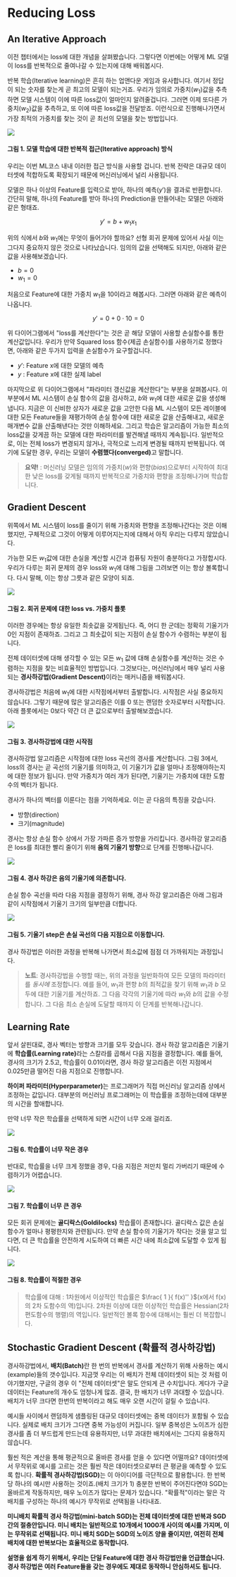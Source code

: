 # Reducing Loss

## An Iterative Approach

이전 챕터에서는 loss에 대한 개념을 살펴봤습니다. 그렇다면 이번에는 어떻게 ML 모델이 loss를 반복적으로 줄여나갈 수 있는지에 대해 배워봅시다.

반복 학습(Iterative learning)은 흔히 하는 업앤다운 게임과 유사합니다. 여기서 정답이 되는 숫자를 찾는게 곧 최고의 모델이 되는거죠. 우리가 임의로 가중치($w_1$)값을 추측하면 모델 시스템이 이에 따른 loss값이 얼마인지 알려줄겁니다. 그러면 이제 또다른 가중치($w_2$)값을 추측하고, 또 이에 따른 loss값을 전달받죠. 이런식으로 진행해나가면서 가장 최적의 가중치를 찾는 것이 곧 최선의 모델을 찾는 방법입니다.

<img src="https://developers.google.com/machine-learning/crash-course/images/GradientDescentDiagram.svg?hl=ko">

#### 그림 1. 모델 학습에 대한 반복적 접근(Iterative approach) 방식

우리는 이번 ML코스 내내 이러한 접근 방식을 사용할 겁니다. 반복 전략은 대규모 데이터셋에 적합하도록 확장되기 때문에 머신러닝에서 널리 사용됩니다.

모델은 하나 이상의 Feature를 입력으로 받아, 하나의 예측($y'$)을 결과로 반환합니다. 간단히 말해, 하나의 Feature를 받아 하나의 Prediction을 만들어내는 모델은 아래와 같은 형태죠.

$$ y' = b + w_1x_1 $$

위의 식에서 $b$와 $w_1$에는 무엇이 들어가야 할까요? 선형 회귀 문제에 있어서 사실 이는 그다지 중요하지 않은 것으로 나타났습니다. 임의의 값을 선택해도 되지만, 아래와 같은 값을 사용해보겠습니다.

- $b = 0$
- $w_1 = 0$

처음으로 Feature에 대한 가중치 $w_1$을 10이라고 해봅시다. 그러면 아래와 같은 예측이 나옵니다.

$$ y' = 0 + 0 \cdot 10 = 0 $$

위 다이어그램에서 "loss를 계산한다"는 것은 곧 해당 모델이 사용할 손실함수를 통한 계산값입니다. 우리가 만약 Squared loss 함수(제곱 손실함수)를 사용하기로 정했다면, 아래와 같은 두가지 입력을 손실함수가 요구할겁니다.

- $y'$: Feature x에 대한 모델의 예측
- $y$ : Feature x에 대한 실제 label

마지막으로 위 다이어그램에서 "파라미터 갱신값을 계산한다"는 부분을 살펴봅시다. 이 부분에서 ML 시스템이 손실 함수의 값을 검사하고, $b$와 $w_1$에 대한 새로운 값을 생성해냅니다. 지금은 이 신비한 상자가 새로운 값을 고안한 다음 ML 시스템이 모든 레이블에 대한 모든 Feature들을 재평가하여 손실 함수에 대한 새로운 값을 산출해내고, 새로운 매개변수 값을 산출해낸다는 것만 이해하세요. 그리고 학습은 알고리즘이 가능한 최소의 loss값을 갖게끔 하는 모델에 대한 파라미터를 발견해낼 때까지 계속됩니다. 일반적으로, 이는 전체 loss가 변경되지 않거나, 극적으로 느리게 변경될 때까지 반복됩니다. 여기에 도달한 경우, 우리는 모델이 <b>수렴했다(converged)</b>고 말합니다.

> **요약!** : 머신러닝 모델은 임의의 가중치($w$)와 편향($bias$)으로부터 시작하여 최대한 낮은 loss를 갖게될 때까지 반복적으로 가중치와 편향을 조정해나가며 학습합니다.

## Gradient Descent

위쪽에서 ML 시스템이 loss를 줄이기 위해 가중치와 편향을 조정해나간다는 것은 이해했지만, 구체적으로 그것이 어떻게 이루어지는지에 대해서 아직 우리는 다루지 않았습니다.

가능한 모든 $w_1$값에 대한 손실을 계산할 시간과 컴퓨팅 자원이 충분하다고 가정합시다. 우리가 다루는 회귀 문제의 경우 loss와 $w_1$에 대해 그림을 그려보면 이는 항상 볼록합니다. 다시 말해, 이는 항상 그릇과 같은 모양이 되죠.

<img src="https://developers.google.com/machine-learning/crash-course/images/convex.svg?hl=ko">

#### 그림 2. 회귀 문제에 대한 loss vs. 가중치 플롯

이러한 경우에는 항상 유일한 최솟값을 갖게됩닌다. 즉, 어디 한 군데는 정확히 기울기가 0인 지점이 존재하죠. 그리고 그 최솟값이 되는 지점이 손실 함수가 수렴하는 부분이 됩니다.

전체 데이터셋에 대해 생각할 수 있는 모든 $w_1$ 값에 대해 손실함수를 계산하는 것은 수렴하는 지점을 찾는 비효율적인 방법입니다. 그것보다는, 머신러닝에서 매우 널리 사용되는 <b>경사하강법(Gradient Descent)</b>이라는 매커니즘을 배워봅시다.

경사하강법은 처음에 $w_1$에 대한 시작점에서부터 출발합니다. 시작점은 사실 중요하지 않습니다. 그렇기 때문에 많은 알고리즘은 이를 0 또는 랜덤한 숫자로부터 시작합니다. 아래 플롯에서는 0보다 약간 더 큰 값으로부터 출발해보겠습니다.

<img src="https://developers.google.com/machine-learning/crash-course/images/GradientDescentStartingPoint.svg?hl=ko">

#### 그림 3. 경사하강법에 대한 시작점

경사하강법 알고리즘은 시작점에 대한 loss 곡선의 경사를 계산합니다. 그림 3에서, loss의 경사는 곧 곡선의 기울기를 의미하고, 이 기울기가 값을 얼마나 조정해야하는지에 대한 정보가 됩니다. 만약 가중치가 여러 개가 된다면, 기울기는 가중치에 대한 도함수의 벡터가 됩니다.

경사가 하나의 벡터를 이룬다는 점을 기억하세요. 이는 곧 다음의 특징을 갖습니다.

- 방향(direction)
- 크기(magnitude)

경사는 항상 손실 함수 상에서 가장 가파른 증가 방향을 가리킵니다. 경사하강 알고리즘은 loss를 최대한 빨리 줄이기 위해 **음의 기울기 방향**으로 단계를 진행해나갑니다.

<img src="https://developers.google.com/machine-learning/crash-course/images/GradientDescentNegativeGradient.svg?hl=ko" >

#### 그림 4. 경사 하강은 음의 기울기에 의존합니다.

손실 함수 곡선을 따라 다음 지점을 결정하기 위해, 경사 하강 알고리즘은 아래 그림과 같이 시작점에서 기울기 크기의 일부만큼 더합니다.

<img src="https://developers.google.com/machine-learning/crash-course/images/GradientDescentGradientStep.svg?hl=ko" >

#### 그림 5. 기울기 step은 손실 곡선의 다음 지점으로 이동합니다.

경사 하강법은 이러한 과정을 반복해 나가면서 최소값에 점점 더 가까워지는 과정입니다.

> **노트**: 경사하강법을 수행할 때는, 위의 과정을 일반화하여 모든 모델의 파라미터를 *동시에* 조정합니다. 예를 들어, $w_1$과 편향 $b$의 최적값을 찾기 위해 $w_1$과 $b$ 모두에 대한 기울기를 계산하죠. 그 다음 각각의 기울기에 따라 $w_1$와 $b$의 값을 수정합니다. 그 다음 최소 손실에 도달할 때까지 이 단계를 반복해나갑니다.

## Learning Rate

앞서 살핀대로, 경사 벡터는 방향과 크기를 모두 갖습니다. 경사 하강 알고리즘은 기울기에 <b>학습률(Learning rate)</b>라는 스칼라를 곱해서 다음 지점을 결정합니다. 예를 들어, 경사의 크기가 2.5고, 학습률이 0.01이라면, 경사 하강 알고리즘은 이전 지점에서 0.025만큼 떨어진 다음 지점으로 진행합니다.

<b>하이퍼 파라미터(Hyperparameter)</b>는 프로그래머가 직접 머신러닝 알고리즘 상에서 조정하는 값입니다. 대부분의 머신러닝 프로그래머는 이 학습률을 조정하는데에 대부분의 시간을 할애합니다. 

만약 너무 작은 학습률을 선택하게 되면 시간이 너무 오래 걸리죠.

<img src="https://developers.google.com/machine-learning/crash-course/images/LearningRateTooSmall.svg?hl=ko">

#### 그림 6. 학습률이 너무 작은 경우

반대로, 학습률을 너무 크게 정했을 경우, 다음 지점은 저만치 멀리 가버리기 때문에 수렴하기가 어렵습니다.

<img src="https://developers.google.com/machine-learning/crash-course/images/LearningRateTooLarge.svg?hl=ko">

#### 그림 7. 학습률이 너무 큰 경우

모든 회귀 문제에는 <b>골디락스(Goldilocks)</b> 학습률이 존재합니다. 골디락스 값은 손실 함수가 얼마나 평평한지와 관련됩니다. 만약 손실 함수의 기울기가 작다는 것을 알고 있다면, 더 큰 학습률을 안전하게 시도하여 더 빠른 시간 내에 최소값에 도달할 수 있게 됩니다.

<img src="https://developers.google.com/machine-learning/crash-course/images/LearningRateJustRight.svg?hl=ko">

#### 그림 8. 학습률이 적절한 경우

> 학습률에 대해 : 1차원에서 이상적인 학습률은 $\frac{ 1 }{ f(x)'' }$(x에서 f(x)의 2차 도함수의 역)입니다. 2차원 이상에 대한 이상적인 학습률은 Hessian(2차 편도함수의 행렬)의 역입니다. 일반적인 볼록 함수에 대해서는 훨씬 더 복잡합니다.

## Stochastic Gradient Descent (확률적 경사하강법)

경사하강법에서, <b>배치(Batch)</b>란 한 번의 반복에서 경사를 계산하기 위해 사용하는 예시(example)들의 갯수입니다. 지금껏 우리는 이 배치가 전체 데이터셋이 되는 것 처럼 이야기했지만, 구글의 경우 이 "전체 데이터셋"은 말도 안되게 큰 수치입니다. 게다가 구글 데이터는 Feature의 개수도 엄청나게 많죠. 결국, 한 배치가 너무 과대할 수 있습니다. 배치가 너무 크다면 한번의 반복이라고 해도 매우 오랜 시간이 걸릴 수 있습니다.

예시들 사이에서 랜덤하게 샘플링된 대규모 데이터셋에는 중복 데이터가 포함될 수 있습니다. 실제로 배치 크기가 그다면 중복 가능성이 커집니다. 일부 중복성은 노이즈가 심한 경사를 좀 더 부드럽게 만드는데 유용하지만, 너무 과대한 배치에서는 그다지 유용하지 않습니다.

훨씬 적은 계산을 통해 평균적으로 올바른 경사를 얻을 수 있다면 어떨까요? 데이터셋에서 무작위로 예시를 고르는 것은 훨씬 작은 데이터셋으로부터 큰 평균을 예측할 수 있도록 합니다. <b>확률적 경사하강법(SGD)</b>는 이 아이디어를 극단적으로 활용합니다. 한 반복 당 하나의 예시만 사용하는 것이죠.(배치 크기가 1) 충분한 반복이 주어진다면야 SGD는 올바르게 작동하지만, 매우 노이즈가 많다는 문제가 있습니다. "확률적"이라는 말은 각 배치를 구성하는 하나의 예시가 무작위로 선택됨을 나타내죠.

<b>미니배치 확률적 경사 하강법(mini-batch SGD)<b>는 전체 데이터셋에 대한 반복과 SGD 간의 절충안입니다. 미니 배치는 일반적으로 10개에서 1000개 사이의 예시를 가지며, 이는 무작위로 선택됩니다. 미니 배치 SGD는 SGD의 노이즈 양을 줄이지만, 여전히 전체 배치에 대한 반복보다는 효율적으로 동작합니다.

설명을 쉽게 하기 위해서, 우리는 단일 Feature에 대한 경사 하강법만을 언급했습니다. 경사 하강법은 여러 Feature들을 갖는 경우에도 제대로 동작하니 안심하셔도 됩니다.